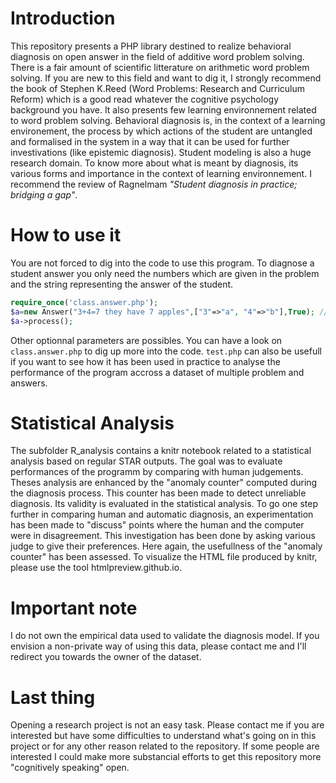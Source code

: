 # Introduction  
This repository presents a PHP library destined to realize behavioral diagnosis on open answer in the field of additive word problem solving. There is a fair amount of scientific litterature on arithmetic word problem solving. If you are new to this field and want to dig it, I strongly recommend the book of Stephen K.Reed (Word Problems: Research and Curriculum Reform) which is a good read whatever the cognitive psychology background you have. It also presents few learning environnement related to word problem solving. Behavioral diagnosis is, in the context of a learning environement, the process by which actions of the student are untangled and formalised in the system in a way that it can be used for further investivations (like epistemic diagnosis). Student modeling is also a huge research domain. To know more about what is meant by diagnosis, its various forms and importance in the context of learning environnement. I recommend the review of Ragnelmam *"Student diagnosis in practice; bridging a gap"*. 


# How to use it
You are not forced to dig into the code to use this program. To diagnose a student answer you only need the numbers which are given in the problem and the string representing the answer of the student.

```php
require_once('class.answer.php');
$a=new Answer("3+4=7 they have 7 apples",["3"=>"a", "4"=>"b"],True); // the last parameter is optional (means verbose=True)
$a->process();
```

Other optionnal parameters are possibles. You can have a look on `class.answer.php` to dig up more into the code. `test.php` can also be usefull if you want to see how it has been used in practice to analyse the performance of the program accross a dataset of multiple problem and answers.


# Statistical Analysis
The subfolder R_analysis contains a knitr notebook related to a statistical analysis based on regular STAR outputs. The goal was to evaluate performances of the programm by comparing with human judgements. Theses analysis are enhanced by the "anomaly counter" computed during the diagnosis process. This counter has been made to detect unreliable diagnosis. Its validity is evaluated in the statistical analysis. To go one step further in comparing human and automatic diagnosis, an experimentation has been made to "discuss" points where the human and the computer were in disagreement. This investigation has been done by asking various judge to give their preferences. Here again, the usefullness of the "anomaly counter" has been assessed. To visualize the HTML file produced by knitr, please use the tool htmlpreview.github.io. 
 
# Important note
I do not own the empirical data used to validate the diagnosis model. If you envision a non-private way of using this data, please contact me and I'll redirect you towards the owner of the dataset.

# Last thing
Opening a research project is not an easy task. Please contact me if you are interested but have some difficulties to understand what's going on in this project or for any other reason related to the repository. If some people are interested I could make more substancial efforts to get this repository more "cognitively speaking" open.
